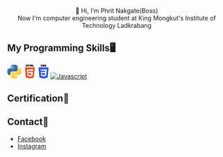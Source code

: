 <p align="center">👋 Hi, I’m Phrit Nakgate(Boss)
<br /> Now I'm computer engineering student at King Mongkut's Institute of Technology Ladkrabang
</p>

## My Programming Skills🖥️

<a link href="https://github.com/stars/phritnakgate/lists/python"><img src="1200px-Python-logo-notext.svg.png" alt="Python" width=32></a>
<a link href="https://github.com/stars/phritnakgate/lists/webdev"><img src="HTML5.png" alt="HTML5" width=32></a>
<a link href="https://github.com/stars/phritnakgate/lists/webdev"><img src="css3.png" alt="CSS3" width=23></a>
<a link href="https://github.com/stars/phritnakgate/lists/webdev"><img src="่jslogo.png" alt="Javascript" width=23></a>


## Certification📜

## Contact📨
- [Facebook](https://www.facebook.com/phrit.kungz.3) 
- [Instagram](https://www.instagram.com/phritkungz/)
